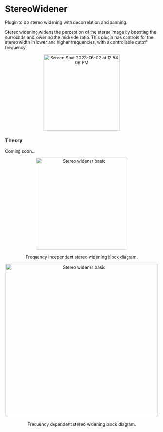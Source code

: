 # StereoWidener
Plugin to do stereo widening with decorrelation and panning.

Stereo widening widens the perception of the stereo image by boosting the surrounds and lowering the mid/side ratio. This plugin has controls for the stereo width in lower and higher frequencies, with a controllable cutoff frequency.

<p align = "center">
<img width="250" alt="Screen Shot 2023-06-02 at 12 54 06 PM" src="https://github.com/orchidas/StereoWidener/assets/18227419/18ec2196-058e-48d8-9df0-b5ea43418dfb">
</p>

### Theory
Coming soon...

<p align = "center"> 
<img width = "300" alt  = "Stereo widener basic" src = "https://github.com/orchidas/StereoWidener/assets/18227419/d1faf22f-a89c-4b0b-9471-f39cd7f35fa2">
  <br> </br>
  Frequency independent stereo widening block diagram.
</p>

<p align = "center"> 
<img width = "500" alt  = "Stereo widener basic" src = "https://github.com/orchidas/StereoWidener/assets/18227419/50444f92-c713-4f5d-9d86-9d67b4827ff1">
  <br></br>
  Frequency dependent stereo widening block diagram.
</p>
